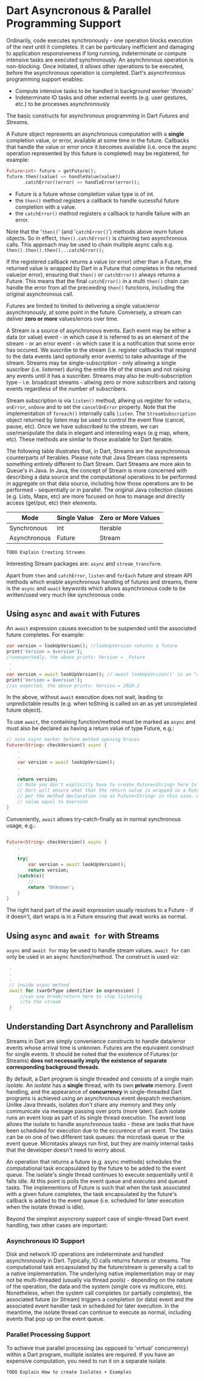 # Dart Asyncronous & Parallel Programming Support

Ordinarily, code executes synchronously - one operation blocks execution of the next until it completes. It can be particulary inefficient and damaging to application responsiveness if long running, indeterminate or compute intensive tasks are executed synchronously. An asynchronous operation is non-blocking. Once initiated, it *allows* other operations to be executed, before the asynchronous operation is completed. Dart's asyncrhronous programming support enables:

* Compute intensive tasks to be handled in background worker '*threads*'
* Indeterminate IO tasks and other external events (e.g. user gestures, etc.) to be processes asynchronously
 
The basic constructs for asynchronous programming in Dart *Future*s and *Stream*s. 

A Future object represents an asynchronous computation with a **single** completion value, or error, available at some time in the future. Callbacks that handle the value or error once it becomes available (i.e. once the async operation represented by this future is completed) may be registered, for example:

```dart
Future<int> future = getFuture();
future.then((value) => handleValue(value))
      .catchError((error) => handleError(error));
```
* Future<int> is a future whose completion value type is of int.
* the ```then()``` method registers a callback to handle sucessful future completion with a value.
* the ```catchError()``` method registers a callback to handle failure with an error.

Note that the '```then()```' (and '```catchError()```') methods above reurn future objects. So in effect, ```then().catchError()``` is chaining two asynchronous calls. This approach may be used to chain multiple async calls e.g. ```then().then().then()...catchError();```

If the registered callback returns a value (or error) other than a Future<xxx>, the returned value is wrapped by Dart in a Future that completes in the returned value(or error), ensuring that ```then()``` or ```catchError()``` always returns a Future. This means that the final ```catchError()``` in a multi ```then()``` chain can handle the error from all the preceeding ```then()``` functions, including the original asynchronous call.

Futures are limited to limited to delivering a single value/error asynchronously, at some point in the future. Conversely, a stream can deliver **zero or more** values/errors over time.

A Stream is a source of asynchronous events. Each event may be either a data (or value) event - in which case it is referred to as an element of the stream - or an error event - in which case it is a notification that some error has occured. We suscribe to the stream  (i.e. register callbacks that respond to the data events (and optionally error events) to take advantage of the stream. Streams may be single-subscription - only allowing a single suscriber (i.e. listerner) during the entire life of the stream and not raising any events until it has a suscriber. Streams may also be multi-subscription type - i.e. broadcast streams - allwing zero or more subscribers and raising events regardless of the number of subscribers.

Stream subscription is via ```listen()``` method, allwing us register for ```onData```, ```onError```, ```onDone``` and to set the ```cancelOnError``` property. Note that the implementation of ```foreach()``` internally calls ```listen```. The ```StreamSubscription``` object returned by listen may be used to control the event flow (cancel, pause, etc). Once we have subscribed to the stream, we can use/manipulate the data in elegant and interesting ways (e.g map, where, etc). These methods are similar to those available for Dart Iterable.  

The following table illustrates that, in Dart, Streams are the asynchronous counterparts of Iterables. Please note that Java Stream class represents something entirely different to Dart Stream. Dart Streams are more akin to Queue's in Java. In Java, the concept of Stream is more concerned with describing a data source and the computational operations to be performed in aggregate on that data source, including how those operations are to be performed - sequentially or in parallel. The original Java collection classes (e.g. Lists, Maps, etc) are more focused on how to manage and directly access (get/put, etc) their elements. 

| Mode             |  Single Value  |  Zero or More Values  |
| ------------ | -------------- | --------------------- |
| Synchronous  |      int       | Iterable<int>         |
| Asynchronous | Future<int>    | Stream<int>           |


```
TODO Explain Creating Streams
```


Interesting Stream packages are: ```async``` and ```stream_transform```.



Apart from  ```then``` and ```catchError```, ```listen``` and ```forEach``` future and stream API methods which enable asynchronous handling of futures and streams, there is the ```async``` and ```await``` keywords which allows asynchronous code to be written/used very much like synchronous code.

## Using ```async``` and ```await``` with Futures


An ```await``` expression causes execution to be suspended until the associated future completes. For example:

```dart
var version = lookUpVersion(); //lookUpVersion returns a future
print('Version = $version'); 
//unexpectedly, the above prints: Version = _Future
 .
 .
var version = await lookUpVersion(); //'await lookUpVersion()' is an "await expression"
print('Version = $version'); 
//as expected, the above prints: Version = 2020.2
```
In the above, without ```await``` execution does not wait, leading to unpredictable results (e.g. when toString is called on an as yet uncompleted future object).

To use ```await```, the containing function/method must be marked as ```async``` and must also be declared as having a return value of type Future, e.g.:

```dart
// note async marker before method opening braces
Future<String> checkVersion() async {
    .
    .
    var version = await lookUpVersion();
    .
    .
    return version;  
    // Note you don't explicitly have to create Future<String> here to be returned
    // Dart will ensure what that the return value is wrapped in a Future as appropriate
    // per the method declaration (so as Future<String> in this case, with completion 
    // value equal to $version
}
```

Conveniently, ```await``` allows try-catch-finally as in normal synchronous usage, e.g.:
```dart

Future<String> checkVersion() async {
    .
    .
    try{
        var version = await lookUpVersion();
        return version;  
    }catch(e){
        //...
        return 'Unknown';
    }
}
```

The right hand part of the await expression usually resolves to a Future - if it doesn't, dart wraps is in a Future ensuring that await works as normal.

## Using ```async``` and ```await for``` with Streams

```async``` and ```await for``` may be used to handle stream values. ```await for``` can only be used in an async function/method. The construct is used viz:

```dart
 .
 .
 .
 // inside async method
 await for (varOrType identifier in expression) {
     //can use break/return here to stop listening
     //to the stream
 }
```



## Understanding Dart Asynchrony and Parallelism

Streams in Dart are simply convenience constructs to handle data/error events whose arrival time is unknown. Futures are the equivalent construct for single events. It should be noted that the existence of Futures (or Streams) **does not necessarily imply the existence of  separate corresponding background threads**. 

By default, a Dart program is single threaded and consists of a single main *isolate*. An *isolate* has a **single** thread, with its own **private** memory. Event handling, and the appearance of **concurrency** in single-threaded Dart programs is achieved using an asynchronous event despatch mechanism. Unlike Java threads, isolates don't share any memory and they only communicate via message passing over ports (more later). Each isolate runs an event loop as part of its single thread execution. The event loop allows the isolate to handle asynchronous tasks - these are tasks that have been scheduled for execution due to the occurence of an event. The tasks can be on one of two different task queues: the microtask queue or the event queue. Microtasks always run first, but they are mainly internal tasks that the developer doesn't need to worry about.

An operation that returns a future (e.g. async methods) schedules the computational task encapsulated by the future to be added to the event queue. The isolate's single thread continues to execute sequentially until it falls idle. At this point is polls the event queue and executes and queued tasks. The implementions of Future is such that when the task associated with a given future completes, the task encapsulated by the future's callback is added to the event queue (i.e. scheduled for later execution when the isolate thread is idle). 

Beyond the simplest asyncrony support case of single-thread Dart event handling, two other cases are important:

### Asynchronous IO Support

Disk and network IO operations are indeterminate and handled asynchronously in Dart. Typically, IO calls returns futures or streams. The computational task encapsulated by the future/stream is generally a call to a native implementation. The underlying native implementation may or may not be multi-threaded (usually via thread pools) - depending on the nature of the operation, the data and the system (single core vs multicore, etc). Nonetheless, when the system call completes (or partially completes), the associated future (or Stream) triggers a completion (or data) event and the associated event handler task in scheduled for later execution. In the meantime, the isolate thread can continue to execute as normal, including events that pop up on the event queue.

### Parallel Processing Support

To achieve true parallel processing (as opposed to 'virtual' concurrency) within a Dart program, multiple isolates are required. If you have an expensive computation, you need to run it on a separate isolate.

```
TODO Explain How to create Isolates + Examples
```
